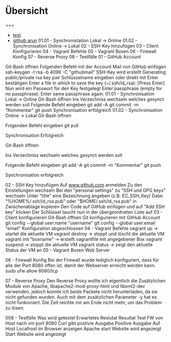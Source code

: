 
# Übersicht
===
- [test](#test)
- [github arun](#github-arun)
01.01 - Synchronistation Lokal -> Online
01.02 - Synchronisation Online -> Lokal
02 - SSH-Key hinzufügen
03 - Client Konfigurieren
04 - Vagrant Befehle
05 - Vagrant Boxen
06 - Firewall Konfig
07 - Reverse Proxy
08 - Testfälle
01 - GitHub Account


Git-Bash öffnen
Folgenden Befehl mit der Account Mail von GitHub einfügen 
ssh-keygen -t rsa -b 4096 -C "githubmail"
SSH-Key wird erstellt 
Generating public/private rsa key pair
Schlüsselname eingeben oder direkt mit Enter bestätigen 
Enter a file in which to save the key (~/.ssh/id_rsa): [Press Enter]
Nun wird ein Passwort für den Key festgelegt 
Enter passphrase (empty for no passphrase): 
Enter same passphrase again:
01.01 - Synchronisation Lokal -> Online
Git-Bash öffnen
Ins Verzechniss wechseln welches gesynct werden soll
Folgende Befehl eingeben 
git add -A 
git commit -m "Kommentar" 
git push
Synchronisation erfolgreich
01.02 - Synchronisation Online -> Lokal
Git-Bash öffnen

Folgenden Befehl eingeben 
git pull

Synchronisation Erfolgreich

Git-Bash öffnen

Ins Verzechniss wechseln welches gesynct werden soll

Folgende Befehl eingeben 
git add -A 
git commit -m "Kommentar" 
git push

Synchronisation erfolgreich

02 - SSH Key hinzufügen
Auf www.github.com anmelden
Zu den Einstellungen wechseln
Bei den "personal settings" zu "SSH und GPG keys" wechseln
Unter "title" eine Bezeichnung angeben (z.B. EC_SSH_Key)
Datei "%HOME%/.ssh/id_rsa.pub" oder "$HOME/.ssh/id_rsa.pub" in Zwischenablage kopieren
Den Code auf GitHub einfügen und auf "Add SSH key" klicken
Der Schlüssel taucht nun in der übergeordneten Liste auf
03 - Client konfigurieren
Git-Bash öffnen
Git konfigurieren mit GitHub Account 
git config --global user.name "username" 
git config --global user.email "email"
Konfiguration abgeschlossen
04 - Vagrant Befehle
vagrant up -> startet die aktuelle VM
vagrant destroy -> stoppt und löscht die aktuelle VM
vagrant init "boxname" -> erstellt vagrantfile mit angegebener Box
vagrant suspend -> stoppt die aktuelle VM
vagrant status -> zeigt den aktuelle Status der VM an
05 - Vagrant Boxen
Web Server

06 - Firewall Konfig
Bei der Firewall wurde lediglich konfiguriert, dass für alle der Port 8080 offen ist, damit der Webserver erreicht werden kann. 
sudo ufw allow 8080/tcp

07 - Reverse Proxy
Den Reverse Proxy wollte ich eigentlich die Zusätzlichen Module von Apache, libapache2-mod-proxy-html und libxml2-dev verwenden, jedoch konnte ich beide Packete nicht herunterladen, da sie nicht gefunden wurden. Auch mit dem zusätzlichen Parameter -y hat es nicht funkioniert. Die Zeit reichte mir am Ende nicht mehr, um das Problem zu lösen.

008 - Testfälle
Was wird getestet	Erwartetes Reslutat	Resultat
Test FW von Host nach vm port 8080	Curl gibt postivie Ausgabe	Positive Ausgabe
Auf Host Localhost im Browser anzeigen	Apache start Website wird angezeigt	Start Website wird angezeigt

